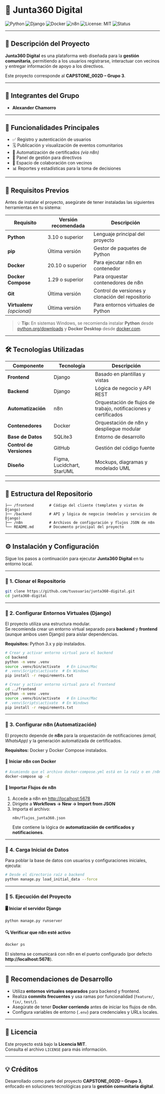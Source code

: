 # 📌 **Junta360 Digital**

![Python](https://img.shields.io/badge/Python-3.10-blue)
![Django](https://img.shields.io/badge/Django-4.0-green)
![Docker](https://img.shields.io/badge/Docker-20.10-blue)
![n8n](https://img.shields.io/badge/n8n-Automation-orange)
![License: MIT](https://img.shields.io/badge/License-MIT-yellow)
![Status](https://img.shields.io/badge/Status-En%20Desarrollo-lightgrey)

---

## 📖 Descripción del Proyecto

**Junta360 Digital** es una plataforma web diseñada para la **gestión comunitaria**, permitiendo a los usuarios registrarse, interactuar con vecinos y entregar información de apoyo a los directivos.  

Este proyecto corresponde al **CAPSTONE_002D – Grupo 3**.

---

## 👥 Integrantes del Grupo

- **Alexander Chamorro**

---

## 🚀 Funcionalidades Principales

- ✅ Registro y autenticación de usuarios  
- 🗓️ Publicación y visualización de eventos comunitarios  
- 🧾 Automatización de certificados *(vía n8n)*  
- 🧭 Panel de gestión para directivos  
- 💬 Espacio de colaboración con vecinos  
- 📊 Reportes y estadísticas para la toma de decisiones  

---

## 🧩 Requisitos Previos

Antes de instalar el proyecto, asegúrate de tener instaladas las siguientes herramientas en tu sistema:

| Requisito | Versión recomendada | Descripción |
|------------|--------------------|--------------|
| **Python** | 3.10 o superior | Lenguaje principal del proyecto |
| **pip** | Última versión | Gestor de paquetes de Python |
| **Docker** | 20.10 o superior | Para ejecutar n8n en contenedor |
| **Docker Compose** | 1.29 o superior | Para orquestar contenedores de n8n |
| **Git** | Última versión | Control de versiones y clonación del repositorio |
| **Virtualenv** *(opcional)* | Última versión | Para entornos virtuales de Python |

> 💡 **Tip:** En sistemas Windows, se recomienda instalar **Python** desde [python.org/downloads](https://www.python.org/downloads/) y **Docker Desktop** desde [docker.com](https://www.docker.com/).

---

## 🛠️ Tecnologías Utilizadas

| Componente | Tecnología | Descripción |
|-------------|-------------|-------------|
| **Frontend** | Django | Basado en plantillas y vistas |
| **Backend** | Django | Lógica de negocio y API REST |
| **Automatización** | n8n | Orquestación de flujos de trabajo, notificaciones y certificados |
| **Contenedores** | Docker | Orquestación de n8n y despliegue modular |
| **Base de Datos** | SQLite3 | Entorno de desarrollo |
| **Control de Versiones** | GitHub | Gestión del código fuente |
| **Diseño** | Figma, Lucidchart, StarUML | Mockups, diagramas y modelado UML |

---

## 📂 Estructura del Repositorio

```
├── /frontend       # Código del cliente (templates y vistas de Django)
├── /backend        # API y lógica de negocio (modelos y servicios de Django)
├── /n8n            # Archivos de configuración y flujos JSON de n8n
└── README.md       # Documento principal del proyecto
```

---

## ⚙️ Instalación y Configuración

Sigue los pasos a continuación para ejecutar **Junta360 Digital** en tu entorno local.

---

### 🔹 1. Clonar el Repositorio

```bash
git clone https://github.com/tuusuario/junta360-digital.git
cd junta360-digital
```

---

### 🔹 2. Configurar Entornos Virtuales (Django)

El proyecto utiliza una estructura modular.  
Se recomienda crear un entorno virtual separado para **backend** y **frontend** (aunque ambos usen Django) para aislar dependencias.

**Requisitos:** Python 3.x y pip instalados.

```bash
# Crear y activar entorno virtual para el backend
cd backend
python -m venv .venv
source .venv/bin/activate   # En Linux/Mac
# .venv\Scripts\activate  # En Windows
pip install -r requirements.txt

# Crear y activar entorno virtual para el frontend
cd ../frontend
python -m venv .venv
source .venv/bin/activate   # En Linux/Mac
# .venv\Scripts\activate  # En Windows
pip install -r requirements.txt
```

---

### 🔹 3. Configurar n8n (Automatización)

El proyecto depende de **n8n** para la orquestación de notificaciones *(email, WhatsApp)* y la generación automatizada de certificados.

**Requisitos:** Docker y Docker Compose instalados.

#### 🐳 Iniciar n8n con Docker

```bash
# Asumiendo que el archivo docker-compose.yml está en la raíz o en /n8n
docker-compose up -d
```

#### 🔁 Importar Flujos de n8n

1. Accede a n8n en [http://localhost:5678](http://localhost:5678)  
2. Dirígete a **Workflows → New → Import from JSON**  
3. Importa el archivo:
   ```
   n8n/flujos_junta360.json
   ```
   Este contiene la lógica de **automatización de certificados y notificaciones**.

---

### 🔹 4. Carga Inicial de Datos

Para poblar la base de datos con usuarios y configuraciones iniciales, ejecuta:

```bash
# Desde el directorio raíz o backend
python manage.py load_initial_data --force
```

---

### 🔹 5. Ejecución del Proyecto

#### 🖥️ Iniciar el servidor Django

```bash
python manage.py runserver
```

#### 🔍 Verificar que n8n esté activo

```bash
docker ps
```

El sistema se comunicará con n8n en el puerto configurado (por defecto **http://localhost:5678**).

---

## 🧠 Recomendaciones de Desarrollo

- Utiliza **entornos virtuales separados** para backend y frontend.  
- Realiza **commits frecuentes** y usa ramas por funcionalidad (`feature/`, `fix/`, `test/`).  
- Asegúrate de tener **Docker corriendo** antes de iniciar los flujos de n8n.  
- Configura variables de entorno (`.env`) para credenciales y URLs locales.

---

## 📄 Licencia

Este proyecto está bajo la **Licencia MIT**.  
Consulta el archivo `LICENSE` para más información.

---

## 💡 Créditos

Desarrollado como parte del proyecto **CAPSTONE_002D – Grupo 3**,  
enfocado en soluciones tecnológicas para la **gestión comunitaria digital**.
